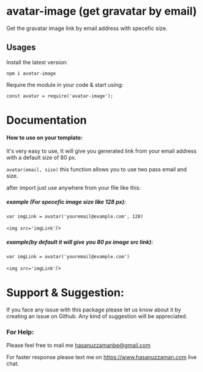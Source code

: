 # avatar-image (get gravatar by email)
Get the gravatar image link by email address with specefic size.

## Usages
Install the latest version:

```npm i avatar-image```

Require the module in your code & start using:

```const avatar = require('avatar-image');```

# Documentation
#### How to use on your template:

It's very easy to use, It will give you generated link from your email address with a default size of 80 px. 

`avatar(email, size)` this function allows you to use two pass email and size.

after import just use anywhere from your file like this:
##### example (For specefic image size like 128 px):
`var imgLink = avatar('youremail@example.com', 128)`

`<img src='imgLink'`/>

##### example(by default it will give you 80 px image src link):
`var imgLink = avatar('youremail@example.com')`

`<img src='imgLink'`/>

# Support & Suggestion:

If you face any issue with this package please let us know about it by creating an issue on Github.
Any kind of suggestion will be appreciated.

 ### For Help:
 Please feel free to mail me <a href="mailto:hasanuzzamanbe@gmail.com">hasanuzzamanbe@gmail.com</a>
 
 For faster response please text me on https://www.hasanuzzaman.com live chat.


